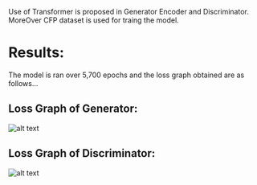Use of Transformer is proposed in Generator Encoder and Discriminator.
MoreOver CFP dataset is used for traing the model.

# Results:

The model is ran over 5,700 epochs and the loss graph obtained are as follows...

## Loss Graph of Generator:

![alt text](https://user-images.githubusercontent.com/88478217/166628619-da13b8d9-91a8-4811-84c9-47e78751fd2e.png)



## Loss Graph of Discriminator:

![alt text](https://user-images.githubusercontent.com/88478217/166628621-c71b2248-bde0-4887-8992-673ae3c9ec36.png)
